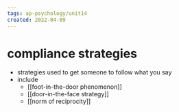 ```yaml
---
tags: ap-psychology/unit14 
created: 2022-04-09
---
```


# compliance strategies

- strategies used to get someone to follow what you say
- include
	- [[foot-in-the-door phenomenon]]
	- [[door-in-the-face strategy]]
	- [[norm of reciprocity]]

<!---->